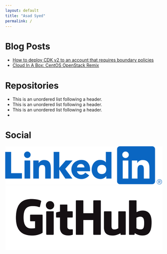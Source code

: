 ```yaml
---
layout: default
title: "Asad Syed"
permalink: /
---
```



# Blog Posts
*   [How to deploy CDK v2 to an account that requires boundary policies](https://aws.amazon.com/blogs/mt/how-to-deploy-cdk-v2-to-an-account-that-requires-boundary-policies/)
*   [Cloud In A Box: CentOS OpenStack Remix](https://blog.centos.org/2015/07/cloud-in-a-box-centos-openstack-remix/) 

# Repositories
*   This is an unordered list following a header.
*   This is an unordered list following a header.
*   This is an unordered list following a header.
*   

# Social

[![LinkedIn](images/LI-Logo.svg.original.svg)](https://www.linkedin.com/in/asadxsyed/)
[![GitHub](images/GitHub_Logo.png)]([https://www.linkedin.com/in/asadxsyed/](https://github.com/asadpiz))
